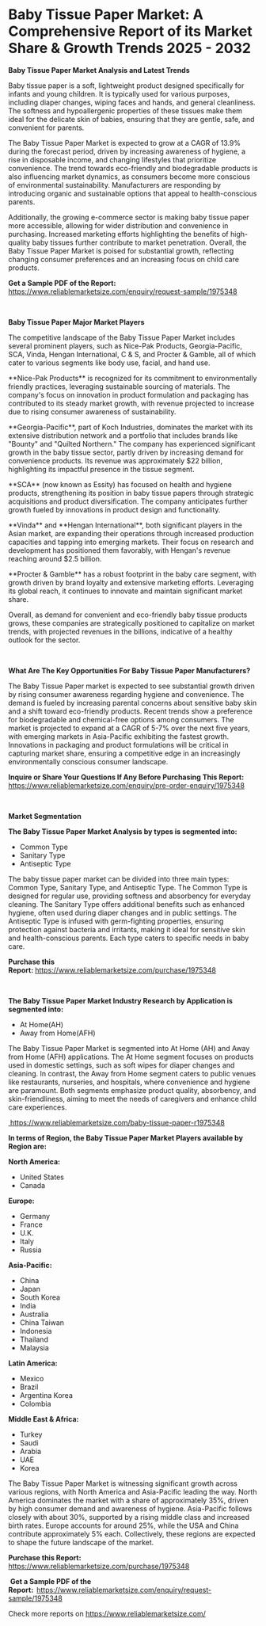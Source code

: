 <p><h1>Baby Tissue Paper Market: A Comprehensive Report of its Market Share & Growth Trends 2025 - 2032</h1></p><p><strong>Baby Tissue Paper Market Analysis and Latest Trends</strong></p>
<p><p>Baby tissue paper is a soft, lightweight product designed specifically for infants and young children. It is typically used for various purposes, including diaper changes, wiping faces and hands, and general cleanliness. The softness and hypoallergenic properties of these tissues make them ideal for the delicate skin of babies, ensuring that they are gentle, safe, and convenient for parents.</p><p>The Baby Tissue Paper Market is expected to grow at a CAGR of 13.9% during the forecast period, driven by increasing awareness of hygiene, a rise in disposable income, and changing lifestyles that prioritize convenience. The trend towards eco-friendly and biodegradable products is also influencing market dynamics, as consumers become more conscious of environmental sustainability. Manufacturers are responding by introducing organic and sustainable options that appeal to health-conscious parents. </p><p>Additionally, the growing e-commerce sector is making baby tissue paper more accessible, allowing for wider distribution and convenience in purchasing. Increased marketing efforts highlighting the benefits of high-quality baby tissues further contribute to market penetration. Overall, the Baby Tissue Paper Market is poised for substantial growth, reflecting changing consumer preferences and an increasing focus on child care products.</p></p>
<p><strong>Get a Sample PDF of the Report:&nbsp;</strong> <a href="https://www.reliablemarketsize.com/enquiry/request-sample/1975348?utm_campaign=1939&utm_medium=2&utm_source=Github&utm_content=ia&utm_term=10022025&utm_id=baby-tissue-paper">https://www.reliablemarketsize.com/enquiry/request-sample/1975348</a></p>
<p>&nbsp;</p>
<p><strong>Baby Tissue Paper Major Market Players</strong></p>
<p><p>The competitive landscape of the Baby Tissue Paper Market includes several prominent players, such as Nice-Pak Products, Georgia-Pacific, SCA, Vinda, Hengan International, C & S, and Procter & Gamble, all of which cater to various segments like body use, facial, and hand use.</p><p>**Nice-Pak Products** is recognized for its commitment to environmentally friendly practices, leveraging sustainable sourcing of materials. The company's focus on innovation in product formulation and packaging has contributed to its steady market growth, with revenue projected to increase due to rising consumer awareness of sustainability.</p><p>**Georgia-Pacific**, part of Koch Industries, dominates the market with its extensive distribution network and a portfolio that includes brands like "Bounty" and "Quilted Northern." The company has experienced significant growth in the baby tissue sector, partly driven by increasing demand for convenience products. Its revenue was approximately $22 billion, highlighting its impactful presence in the tissue segment.</p><p>**SCA** (now known as Essity) has focused on health and hygiene products, strengthening its position in baby tissue papers through strategic acquisitions and product diversification. The company anticipates further growth fueled by innovations in product design and functionality.</p><p>**Vinda** and **Hengan International**, both significant players in the Asian market, are expanding their operations through increased production capacities and tapping into emerging markets. Their focus on research and development has positioned them favorably, with Hengan's revenue reaching around $2.5 billion.</p><p>**Procter & Gamble** has a robust footprint in the baby care segment, with growth driven by brand loyalty and extensive marketing efforts. Leveraging its global reach, it continues to innovate and maintain significant market share.</p><p>Overall, as demand for convenient and eco-friendly baby tissue products grows, these companies are strategically positioned to capitalize on market trends, with projected revenues in the billions, indicative of a healthy outlook for the sector.</p></p>
<p>&nbsp;</p>
<p><strong>What Are The Key Opportunities For Baby Tissue Paper Manufacturers?</strong></p>
<p><p>The Baby Tissue Paper market is expected to see substantial growth driven by rising consumer awareness regarding hygiene and convenience. The demand is fueled by increasing parental concerns about sensitive baby skin and a shift toward eco-friendly products. Recent trends show a preference for biodegradable and chemical-free options among consumers. The market is projected to expand at a CAGR of 5-7% over the next five years, with emerging markets in Asia-Pacific exhibiting the fastest growth. Innovations in packaging and product formulations will be critical in capturing market share, ensuring a competitive edge in an increasingly environmentally conscious consumer landscape.</p></p>
<p><strong>Inquire or Share Your Questions If Any Before Purchasing This Report:</strong> <a href="https://www.reliablemarketsize.com/enquiry/pre-order-enquiry/1975348?utm_campaign=1939&utm_medium=2&utm_source=Github&utm_content=ia&utm_term=10022025&utm_id=baby-tissue-paper">https://www.reliablemarketsize.com/enquiry/pre-order-enquiry/1975348</a></p>
<p>&nbsp;</p>
<p><strong>Market Segmentation</strong></p>
<p><strong>The Baby Tissue Paper Market Analysis by types is segmented into:</strong></p>
<p><ul><li>Common Type</li><li>Sanitary Type</li><li>Antiseptic Type</li></ul></p>
<p><p>The baby tissue paper market can be divided into three main types: Common Type, Sanitary Type, and Antiseptic Type. The Common Type is designed for regular use, providing softness and absorbency for everyday cleaning. The Sanitary Type offers additional benefits such as enhanced hygiene, often used during diaper changes and in public settings. The Antiseptic Type is infused with germ-fighting properties, ensuring protection against bacteria and irritants, making it ideal for sensitive skin and health-conscious parents. Each type caters to specific needs in baby care.</p></p>
<p><strong>Purchase this Report:&nbsp;</strong><a href="https://www.reliablemarketsize.com/purchase/1975348?utm_campaign=1939&utm_medium=2&utm_source=Github&utm_content=ia&utm_term=10022025&utm_id=baby-tissue-paper">https://www.reliablemarketsize.com/purchase/1975348</a></p>
<p>&nbsp;</p>
<p><strong>The Baby Tissue Paper Market Industry Research by Application is segmented into:</strong></p>
<p><ul><li>At Home(AH)</li><li>Away from Home(AFH)</li></ul></p>
<p><p>The Baby Tissue Paper Market is segmented into At Home (AH) and Away from Home (AFH) applications. The At Home segment focuses on products used in domestic settings, such as soft wipes for diaper changes and cleaning. In contrast, the Away from Home segment caters to public venues like restaurants, nurseries, and hospitals, where convenience and hygiene are paramount. Both segments emphasize product quality, absorbency, and skin-friendliness, aiming to meet the needs of caregivers and enhance child care experiences.</p></p>
<p><a href="https://www.reliablemarketsize.com/baby-tissue-paper-r1975348?utm_campaign=1939&utm_medium=2&utm_source=Github&utm_content=ia&utm_term=10022025&utm_id=baby-tissue-paper">&nbsp;https://www.reliablemarketsize.com/baby-tissue-paper-r1975348</a></p>
<p><strong>In terms of Region, the Baby Tissue Paper Market Players available by Region are:</strong></p>
<p>
    <p> <strong> North America: </strong>
        <ul>
            <li>United States</li>
            <li>Canada</li>
        </ul>
        </p> 
    <p> <strong> Europe: </strong>
        <ul>
            <li>Germany</li>
            <li>France</li>
            <li>U.K.</li>
            <li>Italy</li>
            <li>Russia</li>
        </ul>
        </p> 
    <p> <strong> Asia-Pacific: </strong>
        <ul>
            <li>China</li>
            <li>Japan</li>
            <li>South Korea</li>
            <li>India</li>
            <li>Australia</li>
            <li>China Taiwan</li>
            <li>Indonesia</li>
            <li>Thailand</li>
            <li>Malaysia</li>
        </ul>
        </p> 
    <p> <strong> Latin America: </strong>
        <ul>
            <li>Mexico</li>
            <li>Brazil</li>
            <li>Argentina Korea</li>
            <li>Colombia</li>
        </ul>
        </p> 
    <p> <strong> Middle East & Africa: </strong>
        <ul>
            <li>Turkey</li>
            <li>Saudi</li>
            <li>Arabia</li>
            <li>UAE</li>
            <li>Korea</li>
        </ul>
    </p>
    </p>
<p><p>The Baby Tissue Paper Market is witnessing significant growth across various regions, with North America and Asia-Pacific leading the way. North America dominates the market with a share of approximately 35%, driven by high consumer demand and awareness of hygiene. Asia-Pacific follows closely with about 30%, supported by a rising middle class and increased birth rates. Europe accounts for around 25%, while the USA and China contribute approximately 5% each. Collectively, these regions are expected to shape the future landscape of the market.</p></p>
<p><strong>Purchase this Report: </strong><a href="https://www.reliablemarketsize.com/purchase/1975348?utm_campaign=1939&utm_medium=2&utm_source=Github&utm_content=ia&utm_term=10022025&utm_id=baby-tissue-paper">https://www.reliablemarketsize.com/purchase/1975348</a></p>
<p>&nbsp;<strong>Get a Sample PDF of the Report:&nbsp;&nbsp;</strong><a href="https://www.reliablemarketsize.com/enquiry/request-sample/1975348?utm_campaign=1939&utm_medium=2&utm_source=Github&utm_content=ia&utm_term=10022025&utm_id=baby-tissue-paper">https://www.reliablemarketsize.com/enquiry/request-sample/1975348</a></p>
<p><strong></strong></p>
<p>Check more reports on <a href="https://www.reliablemarketsize.com/?utm_campaign=1939&utm_medium=2&utm_source=Github&utm_content=ia&utm_term=10022025&utm_id=baby-tissue-paper">https://www.reliablemarketsize.com/</a></p>
